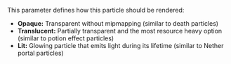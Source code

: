 This parameter defines how this particle should be rendered:

* **Opaque:** Transparent without mipmapping (similar to death particles)
* **Translucent:** Partially transparent and the most resource heavy option (similar to potion effect particles)
* **Lit:** Glowing particle that emits light during its lifetime (similar to Nether portal particles)